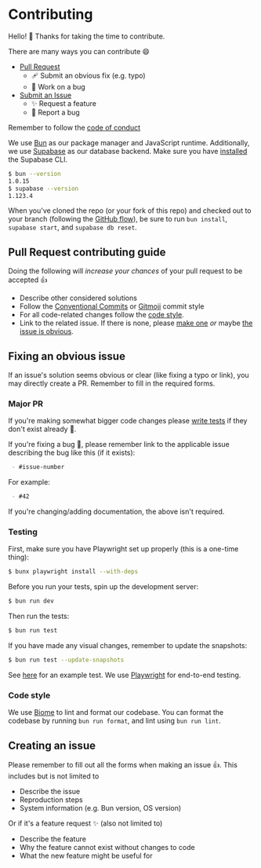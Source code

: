 # Contributing

Hello! :wave: Thanks for taking the time to contribute.

There are many ways you can contribute :smile:

- [Pull Request](#pull-request-contributing-guide)
  - 🩹 Submit an obvious fix (e.g. typo)
  - :memo: Work on a bug
- [Submit an Issue](#creating-an-issue)
  - :sparkles: Request a feature
  - :bug: Report a bug

Remember to follow the [code of conduct](./CODE_OF_CONDUCT.md)

We use [Bun](https://bun.sh) as our package manager and JavaScript runtime. Additionally, we use [Supabase](https://supabase.com) as our database backend. Make sure you have [installed](https://supabase.com/docs/guides/cli/getting-started#installing-the-supabase-cli) the Supabase CLI.

```bash
$ bun --version
1.0.15
$ supabase --version
1.123.4
```

When you've cloned the repo (or your fork of this repo) and checked out to your branch (following the [GitHub flow](https://docs.github.com/en/get-started/quickstart/github-flow#create-a-branch)), be sure to run `bun install`, `supabase start`, and `supabase db reset`.

## Pull Request contributing guide

Doing the following will *increase your chances* of your pull request to be accepted :+1:

- Describe other considered solutions
- Follow the [Conventional Commits](https://www.conventionalcommits.org/en/v1.0.0/) or [Gitmoji](https://gitmoji.dev) commit style
- For all code-related changes follow the [code style](#code-style).
- Link to the related issue. If there is none, please [make one](#creating-an-issue) *or* maybe [the issue is obvious](#fixing-an-obvious-issue).

## Fixing an obvious issue

If an issue's solution seems obvious or clear (like fixing a typo or link), you may directly create a PR. Remember to fill in the required forms.

### Major PR

If you're making somewhat bigger code changes please [write tests](#testing) if they don't exist already :test_tube:.

If you're fixing a bug :bug:, please remember link to the applicable issue describing the bug like this (if it exists):

```md
 - #issue-number
```

For example:

```md
 - #42
```

If you're changing/adding documentation, the above isn't required.

### Testing

First, make sure you have Playwright set up properly (this is a one-time thing):

```bash
$ bunx playwright install --with-deps
```

Before you run your tests, spin up the development server:

```bash
$ bun run dev
```

Then run the tests:

```bash
$ bun run test
```

If you have made any visual changes, remember to update the snapshots:

```bash
$ bun run test --update-snapshots
```

See [here](./tests/example.spec.ts) for an example test. We use [Playwright](https://playwright.dev) for end-to-end testing.

### Code style

We use [Biome](https://biomejs.dev) to lint and format our codebase. You can format the codebase by running `bun run format`, and lint using `bun run lint`.

## Creating an issue

Please remember to fill out all the forms when making an issue :+1:. This includes but is not limited to

- Describe the issue
- Reproduction steps
- System information (e.g. Bun version, OS version)

Or if it's a feature request :sparkles: (also not limited to)

- Describe the feature
- Why the feature cannot exist without changes to code
- What the new feature might be useful for

